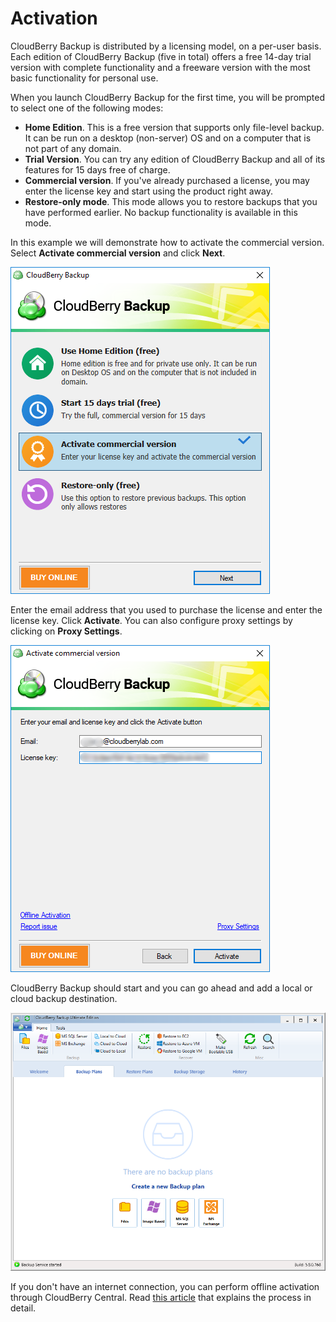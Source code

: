 # Activation

CloudBerry Backup is distributed by a licensing model, on a per-user basis. Each edition of CloudBerry Backup \(five in total\)  offers a free 14-day trial version with complete functionality and a freeware version with the most basic functionality for personal use.

When you launch CloudBerry Backup for the first time, you will be prompted to select one of the following modes:

* **Home Edition**. This is a free version that supports only file-level backup. It can be run on a desktop \(non-server\) OS and on a computer that is not part of any domain.
* **Trial Version**. You can try any edition of CloudBerry Backup and all of its features for 15 days free of charge.
* **Commercial version**. If you've already purchased a license, you may enter the license key and start using the product right away. 
* **Restore-only mode**. This mode allows you to restore backups that you have performed earlier. No backup functionality is available in this mode.

In this example we will demonstrate how to activate the commercial version. Select **Activate commercial version** and click **Next**.

![](../../../.gitbook/assets/activation1.PNG)

Enter the email address that you used to purchase the license and enter the license key. Click **Activate**. You can also configure proxy settings by clicking on **Proxy Settings**.

![](../../../.gitbook/assets/activation2.png)

CloudBerry Backup should start and you can go ahead and add a local or cloud backup destination.

![](../../../.gitbook/assets/activation3.PNG)

If you don't have an internet connection, you can perform offline activation through CloudBerry Central. Read [this article](../../cloudberry-central/offline-activation.md) that explains the process in detail.

